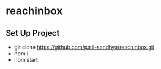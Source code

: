 # reachinbox

## Set Up Project 
- git clone https://github.com/patil-sandhya/reachinbox.git
- npm i
- npm start
